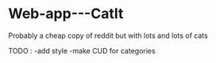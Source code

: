 # Web-app---CatIt
Probably a cheap copy of reddit but with lots and lots of cats

TODO : 
    -add style
    -make CUD for categories
